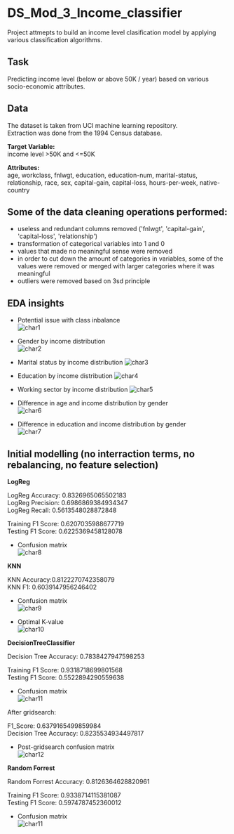 # DS_Mod_3_Income_classifier
Project attmepts to build an income level clasification model by applying various classification algorithms.  

## Task
Predicting income level (below or above 50K / year) based on various socio-economic attributes.  

## Data
The dataset is taken from UCI machine learning repository.  
Extraction was done from the 1994 Census database.  

**Target Variable:**  
income level >50K and <=50K

**Attributes:**  
age, workclass, fnlwgt, education, education-num, marital-status, relationship, race, sex, capital-gain, capital-loss, hours-per-week, native-country

## Some of the data cleaning operations performed:
* useless and redundant columns removed ('fnlwgt', 'capital-gain', 'capital-loss', 'relationship')
* transformation of categorical variables into 1 and 0
* values that made no meaningful sense were removed
* in order to cut down the amount of categories in variables, some of the values were removed or merged with larger categories where it was meaningful 
* outliers were removed based on 3sd principle

## EDA insights
* Potential issue with class inbalance  
![char1](Visuals/balance.png)<br>

* Gender by income distribution  
![char2](Visuals/Gen_by_income.png)<br>

* Marital status by income distribution
![char3](Visuals/Mar_by_income.png)<br> 

* Education by income distribution
![char4](Visuals/Edu_by_income.png)<br> 

* Working sector by income distribution
![char5](Visuals/Sector_by_income.png)<br> 

* Difference in age and income distribution by gender  
![char6](Visuals/sex_age.png)<br>

* Difference in education and income distribution by gender  
![char7](Visuals/sex_edu.png)<br>

## Initial modelling (no interraction terms, no rebalancing, no feature selection)
**LogReg**  

LogReg Accuracy: 0.8326965065502183  
LogReg Precision: 0.6986869384934347  
LogReg Recall: 0.5613548028872848  

Training F1 Score: 0.6207035988677719  
Testing F1 Score: 0.6225369458128078  

* Confusion matrix  
![char8](Visuals/LogRegCM.png)<br>

**KNN**

KNN Accuracy:0.8122270742358079  
KNN F1: 0.6039147956246402  

* Confusion matrix  
![char9](Visuals/KNNCM.png)<br>

* Optimal K-value  
![char10](Visuals/BestKNN.png)<br>

**DecisionTreeClassifier**  

Decision Tree Accuracy: 0.7838427947598253  

Training F1 Score: 0.9318718699801568  
Testing F1 Score: 0.5522894290559638  

* Confusion matrix  
![char11](Visuals/DTCM.png)<br>

After gridsearch:  

F1_Score: 0.6379165499859984  
Decision Tree Accuracy: 0.8235534934497817

* Post-gridsearch confusion matrix  
![char12](Visuals/DTCM_grid.png)<br>

**Random Forrest**  

Random Forrest Accuracy: 0.8126364628820961  

Training F1 Score: 0.9338714115381087  
Testing F1 Score: 0.5974787452360012  

* Confusion matrix  
![char11](Visuals/RFCM.png)<br>



